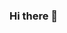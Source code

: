 ### Hi there 👋

<!--
**Kimiaimeni/kimiaimeni** is a ✨ _special_ ✨ repository because its `README.md` (this file) appears on your GitHub profile.

Here are some ideas to get you started:

Here is kimia  imeny on github .
Im studing at shahid beheshti university . I intrested in BlockChain and i trying to learn more about BlockChain in business.
Now im learning frontend developing too .

lets go ...
